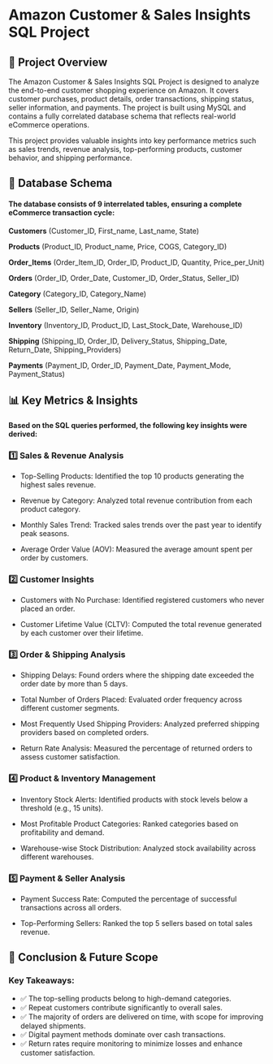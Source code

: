 # Amazon Customer & Sales Insights SQL Project

## 📌 Project Overview

The Amazon Customer & Sales Insights SQL Project is designed to analyze the end-to-end customer shopping experience on Amazon. It covers customer purchases, product details, order transactions, shipping status, seller information, and payments. The project is built using MySQL and contains a fully correlated database schema that reflects real-world eCommerce operations.

This project provides valuable insights into key performance metrics such as sales trends, revenue analysis, top-performing products, customer behavior, and shipping performance.

## 📂 Database Schema

#### **The database consists of 9 interrelated tables, ensuring a complete eCommerce transaction cycle:**

**Customers** (Customer_ID, First_name, Last_name, State)

**Products** (Product_ID, Product_name, Price, COGS, Category_ID)

**Order_Items** (Order_Item_ID, Order_ID, Product_ID, Quantity, Price_per_Unit)

**Orders** (Order_ID, Order_Date, Customer_ID, Order_Status, Seller_ID)

**Category** (Category_ID, Category_Name)

**Sellers** (Seller_ID, Seller_Name, Origin)

**Inventory** (Inventory_ID, Product_ID, Last_Stock_Date, Warehouse_ID)

**Shipping** (Shipping_ID, Order_ID, Delivery_Status, Shipping_Date, Return_Date, Shipping_Providers)

**Payments** (Payment_ID, Order_ID, Payment_Date, Payment_Mode, Payment_Status)

## 📊 Key Metrics & Insights

#### Based on the SQL queries performed, the following key insights were derived:

### 1️⃣ Sales & Revenue Analysis
- Top-Selling Products: Identified the top 10 products generating the highest sales revenue.

- Revenue by Category: Analyzed total revenue contribution from each product category.

- Monthly Sales Trend: Tracked sales trends over the past year to identify peak seasons.

- Average Order Value (AOV): Measured the average amount spent per order by customers.

### 2️⃣ Customer Insights
- Customers with No Purchase: Identified registered customers who never placed an order.

- Customer Lifetime Value (CLTV): Computed the total revenue generated by each customer over their lifetime.

### 3️⃣ Order & Shipping Analysis
- Shipping Delays: Found orders where the shipping date exceeded the order date by more than 5 days.

- Total Number of Orders Placed: Evaluated order frequency across different customer segments.

- Most Frequently Used Shipping Providers: Analyzed preferred shipping providers based on completed orders.

- Return Rate Analysis: Measured the percentage of returned orders to assess customer satisfaction.

### 4️⃣ Product & Inventory Management
- Inventory Stock Alerts: Identified products with stock levels below a threshold (e.g., 15 units).

- Most Profitable Product Categories: Ranked categories based on profitability and demand.

- Warehouse-wise Stock Distribution: Analyzed stock availability across different warehouses.

### 5️⃣ Payment & Seller Analysis
- Payment Success Rate: Computed the percentage of successful transactions across all orders.

- Top-Performing Sellers: Ranked the top 5 sellers based on total sales revenue.

## 🚀 Conclusion & Future Scope

### **Key Takeaways:**

- ✅ The top-selling products belong to high-demand categories.  
- ✅ Repeat customers contribute significantly to overall sales.  
- ✅ The majority of orders are delivered on time, with scope for improving delayed shipments.  
- ✅ Digital payment methods dominate over cash transactions.  
- ✅ Return rates require monitoring to minimize losses and enhance customer satisfaction.  

























